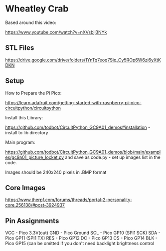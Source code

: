 # Wheatley Crab

Based around this video:

https://www.youtube.com/watch?v=nXVsbjl3NYk

## STL Files

https://drive.google.com/drive/folders/1YnTq7eoq7Siq_Cy5ROp6W6zi6yXtKDKN

## Setup

How to Prepare the Pi Pico:

https://learn.adafruit.com/getting-started-with-raspberry-pi-pico-circuitpython/circuitpython

Install this Library:

https://github.com/todbot/CircuitPython_GC9A01_demos#installation - install to lib directory

Main program:

https://github.com/todbot/CircuitPython_GC9A01_demos/blob/main/examples/gc9a01_picture_locket.py and save as code.py - set up images list in the code.

Images should be 240x240 pixels in .BMP format

## Core Images

https://www.therpf.com/forums/threads/portal-2-personality-core.256138/#post-3924937

## Pin Assignments

VCC - Pico 3.3V(out)
GND - Pico Ground
SCL - Pico GP10 (SPI1 SCK)
SDA - Pico GP11 (SPI1 TX)
RES - Pico GP12
DC - Pico GP13
CS - Pico GP14
BLK - Pico GP15 (can be omitted if you don't need backlight brightness control
